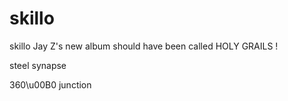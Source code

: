 skillo
======

skillo
Jay Z's new album should have been called HOLY GRAILS !

steel synapse

360\u00B0 junction
